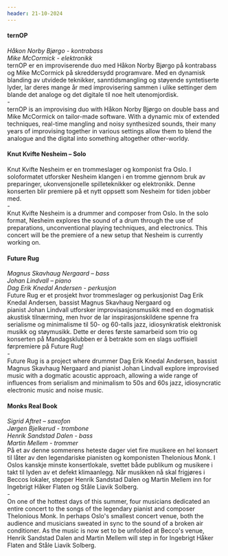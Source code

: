 ```yaml
---
header: 21-10-2024
---
```


#### **ternOP**
_Håkon Norby Bjørgo - kontrabass <br>
Mike McCormick - elektronikk_
<br>
ternOP er en improviserende duo med Håkon Norby Bjørgo på kontrabass og Mike McCormick på skreddersydd programvare. Med en dynamisk blanding av utvidede teknikker, sanntidsmangling og støyende syntetiserte lyder, lar deres mange år med improvisering sammen i ulike settinger dem blande det analoge og det digitale til noe helt utenomjordisk.
<br>-<br>
ternOP is an improvising duo with Håkon Norby Bjørgo on double bass and Mike McCormick on tailor-made software. With a dynamic mix of extended techniques, real-time mangling and noisy synthesized sounds, their many years of improvising together in various settings allow them to blend the analogue and the digital into something altogether other-worldy.

#### **Knut Kvifte Nesheim – Solo**
Knut Kvifte Nesheim er en trommeslager og komponist fra Oslo. I soloformatet utforsker Nesheim klangen i en tromme gjennom bruk av preparinger, ukonvensjonelle spilleteknikker og elektronikk. Denne konserten blir premiere på et nytt oppsett som Nesheim for tiden jobber med.
<br>-<br>
Knut Kvifte Nesheim is a drummer and composer from Oslo. In the solo format, Nesheim explores the sound of a drum through the use of preparations, unconventional playing techniques, and electronics. This concert will be the premiere of a new setup that Nesheim is currently working on.

#### **Future Rug**
_Magnus Skavhaug Nergaard – bass <br>
Johan Lindvall – piano<br>
Dag Erik Knedal Andersen - perkusjon_
<br>
Future Rug er et prosjekt hvor trommeslager og perkusjonist Dag Erik Knedal Andersen, bassist Magnus Skavhaug Nergaard og pianist Johan Lindvall utforsker improvisasjonsmusikk med en dogmatisk akustisk tilnærming, men hvor de lar inspirasjonskildene spenne fra serialisme og minimalisme til 50- og 60-talls jazz, idiosynkratisk elektronisk musikk og støymusikk.
Dette er deres første samarbeid som trio og konserten på Mandagsklubben er å betrakte som en slags uoffisiell førpremiere på Future Rug!
<br>-<br>
Future Rug is a project where drummer Dag Erik Knedal Andersen, bassist Magnus Skavhaug Nergaard and pianist Johan Lindvall explore improvised music with a dogmatic acoustic approach, allowing a wide range of influences from serialism and minimalism to 50s and 60s jazz, idiosyncratic electronic music and noise music.

#### **Monks Real Book**
_Sigrid Aftret – saxofon<br>
Jørgen Bjelkerud - trombone<br>
Henrik Sandstad Dalen - bass<br>
Martin Mellem - trommer_
<br>
På et av denne sommerens heteste dager viet fire musikere en hel konsert til låter av den legendariske pianisten og komponisten Thelonious Monk. I Oslos kanskje minste konsertlokale, svettet både publikum og musikere i takt til lyden av et defekt klimaanlegg. Når musikken nå skal frigjøres i Beccos lokaler, stepper Henrik Sandstad Dalen og Martin Mellem inn for Ingebrigt Håker Flaten og Ståle Liavik Solberg.
<br>-<br>
On one of the hottest days of this summer, four musicians dedicated an entire concert to the songs of the legendary pianist and composer Thelonious Monk. In perhaps Oslo's smallest concert venue, both the audience and musicians sweated in sync to the sound of a broken air conditioner. As the music is now set to be unfolded at Becco&#39;s venue, Henrik Sandstad Dalen and Martin Mellem will step in for Ingebrigt Håker Flaten and Ståle Liavik Solberg.
